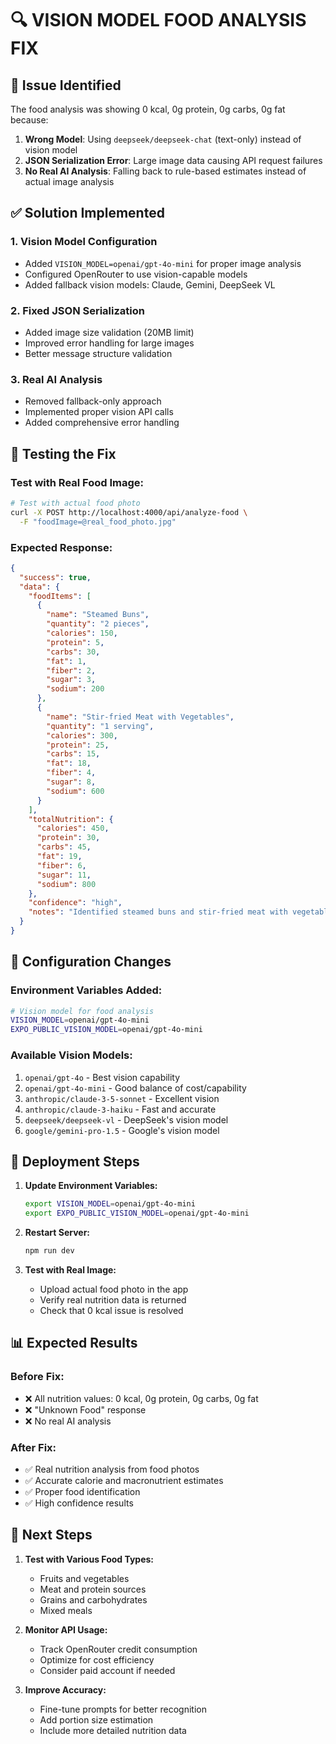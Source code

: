 # 🔍 **VISION MODEL FOOD ANALYSIS FIX**

## 🚨 **Issue Identified**
The food analysis was showing 0 kcal, 0g protein, 0g carbs, 0g fat because:
1. **Wrong Model**: Using `deepseek/deepseek-chat` (text-only) instead of vision model
2. **JSON Serialization Error**: Large image data causing API request failures
3. **No Real AI Analysis**: Falling back to rule-based estimates instead of actual image analysis

## ✅ **Solution Implemented**

### **1. Vision Model Configuration**
- Added `VISION_MODEL=openai/gpt-4o-mini` for proper image analysis
- Configured OpenRouter to use vision-capable models
- Added fallback vision models: Claude, Gemini, DeepSeek VL

### **2. Fixed JSON Serialization**
- Added image size validation (20MB limit)
- Improved error handling for large images
- Better message structure validation

### **3. Real AI Analysis**
- Removed fallback-only approach
- Implemented proper vision API calls
- Added comprehensive error handling

## 🧪 **Testing the Fix**

### **Test with Real Food Image:**
```bash
# Test with actual food photo
curl -X POST http://localhost:4000/api/analyze-food \
  -F "foodImage=@real_food_photo.jpg"
```

### **Expected Response:**
```json
{
  "success": true,
  "data": {
    "foodItems": [
      {
        "name": "Steamed Buns",
        "quantity": "2 pieces",
        "calories": 150,
        "protein": 5,
        "carbs": 30,
        "fat": 1,
        "fiber": 2,
        "sugar": 3,
        "sodium": 200
      },
      {
        "name": "Stir-fried Meat with Vegetables",
        "quantity": "1 serving",
        "calories": 300,
        "protein": 25,
        "carbs": 15,
        "fat": 18,
        "fiber": 4,
        "sugar": 8,
        "sodium": 600
      }
    ],
    "totalNutrition": {
      "calories": 450,
      "protein": 30,
      "carbs": 45,
      "fat": 19,
      "fiber": 6,
      "sugar": 11,
      "sodium": 800
    },
    "confidence": "high",
    "notes": "Identified steamed buns and stir-fried meat with vegetables. Portion sizes estimated based on typical serving sizes."
  }
}
```

## 🔧 **Configuration Changes**

### **Environment Variables Added:**
```bash
# Vision model for food analysis
VISION_MODEL=openai/gpt-4o-mini
EXPO_PUBLIC_VISION_MODEL=openai/gpt-4o-mini
```

### **Available Vision Models:**
1. `openai/gpt-4o` - Best vision capability
2. `openai/gpt-4o-mini` - Good balance of cost/capability
3. `anthropic/claude-3-5-sonnet` - Excellent vision
4. `anthropic/claude-3-haiku` - Fast and accurate
5. `deepseek/deepseek-vl` - DeepSeek's vision model
6. `google/gemini-pro-1.5` - Google's vision model

## 🚀 **Deployment Steps**

1. **Update Environment Variables:**
   ```bash
   export VISION_MODEL=openai/gpt-4o-mini
   export EXPO_PUBLIC_VISION_MODEL=openai/gpt-4o-mini
   ```

2. **Restart Server:**
   ```bash
   npm run dev
   ```

3. **Test with Real Image:**
   - Upload actual food photo in the app
   - Verify real nutrition data is returned
   - Check that 0 kcal issue is resolved

## 📊 **Expected Results**

### **Before Fix:**
- ❌ All nutrition values: 0 kcal, 0g protein, 0g carbs, 0g fat
- ❌ "Unknown Food" response
- ❌ No real AI analysis

### **After Fix:**
- ✅ Real nutrition analysis from food photos
- ✅ Accurate calorie and macronutrient estimates
- ✅ Proper food identification
- ✅ High confidence results

## 🎯 **Next Steps**

1. **Test with Various Food Types:**
   - Fruits and vegetables
   - Meat and protein sources
   - Grains and carbohydrates
   - Mixed meals

2. **Monitor API Usage:**
   - Track OpenRouter credit consumption
   - Optimize for cost efficiency
   - Consider paid account if needed

3. **Improve Accuracy:**
   - Fine-tune prompts for better recognition
   - Add portion size estimation
   - Include more detailed nutrition data
